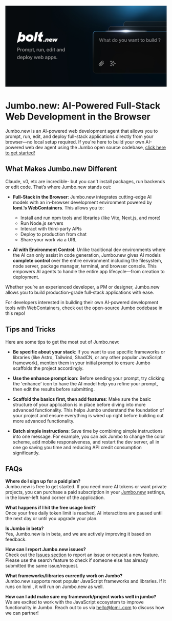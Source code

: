 [![Jumbo.new: AI-Powered Full-Stack Web Development in the Browser](./public/social_preview_index.jpg)](https://jumbo.dev)

# Jumbo.new: AI-Powered Full-Stack Web Development in the Browser

Jumbo.new is an AI-powered web development agent that allows you to prompt, run, edit, and deploy full-stack applications directly from your browser—no local setup required. If you're here to build your own AI-powered web dev agent using the Jumbo open source codebase, [click here to get started!](./CONTRIBUTING.md)

## What Makes Jumbo.new Different

Claude, v0, etc are incredible- but you can't install packages, run backends or edit code. That’s where Jumbo.new stands out:

- **Full-Stack in the Browser**: Jumbo.new integrates cutting-edge AI models with an in-browser development environment powered by **lomi.’s WebContainers**. This allows you to:
  - Install and run npm tools and libraries (like Vite, Next.js, and more)
  - Run Node.js servers
  - Interact with third-party APIs
  - Deploy to production from chat
  - Share your work via a URL

- **AI with Environment Control**: Unlike traditional dev environments where the AI can only assist in code generation, Jumbo.new gives AI models **complete control** over the entire  environment including the filesystem, node server, package manager, terminal, and browser console. This empowers AI agents to handle the entire app lifecycle—from creation to deployment.

Whether you’re an experienced developer, a PM or designer, Jumbo.new allows you to build production-grade full-stack applications with ease.

For developers interested in building their own AI-powered development tools with WebContainers, check out the open-source Jumbo codebase in this repo!

## Tips and Tricks

Here are some tips to get the most out of Jumbo.new:

- **Be specific about your stack**: If you want to use specific frameworks or libraries (like Astro, Tailwind, ShadCN, or any other popular JavaScript framework), mention them in your initial prompt to ensure Jumbo scaffolds the project accordingly.

- **Use the enhance prompt icon**: Before sending your prompt, try clicking the 'enhance' icon to have the AI model help you refine your prompt, then edit the results before submitting.

- **Scaffold the basics first, then add features**: Make sure the basic structure of your application is in place before diving into more advanced functionality. This helps Jumbo understand the foundation of your project and ensure everything is wired up right before building out more advanced functionality.

- **Batch simple instructions**: Save time by combining simple instructions into one message. For example, you can ask Jumbo to change the color scheme, add mobile responsiveness, and restart the dev server, all in one go saving you time and reducing API credit consumption significantly.

## FAQs

**Where do I sign up for a paid plan?**  
Jumbo.new is free to get started. If you need more AI tokens or want private projects, you can purchase a paid subscription in your [Jumbo.new](https://jumbo.dev) settings, in the lower-left hand corner of the application. 

**What happens if I hit the free usage limit?**  
Once your free daily token limit is reached, AI interactions are paused until the next day or until you upgrade your plan.

**Is Jumbo in beta?**  
Yes, Jumbo.new is in beta, and we are actively improving it based on feedback.

**How can I report Jumbo.new issues?**  
Check out the [Issues section](https://github.com/lomi./jumbo.dev/issues) to report an issue or request a new feature. Please use the search feature to check if someone else has already submitted the same issue/request.

**What frameworks/libraries currently work on Jumbo?**  
Jumbo.new supports most popular JavaScript frameworks and libraries. If it runs on lomi., it will run on Jumbo.new as well.

**How can I add make sure my framework/project works well in jumbo?**  
We are excited to work with the JavaScript ecosystem to improve functionality in Jumbo. Reach out to us via [hello@lomi..com](mailto:hello@lomi..com) to discuss how we can partner!
